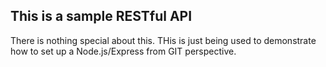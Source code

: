 ## This is a sample RESTful API

There is nothing special about this. THis is just being used to 
demonstrate how to set up a Node.js/Express from GIT perspective.


